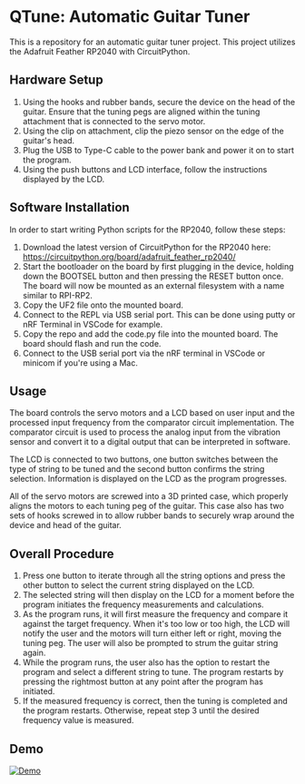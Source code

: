 # QTune: Automatic Guitar Tuner
This is a repository for an automatic guitar tuner project. 
This project utilizes the Adafruit Feather RP2040 with CircuitPython.

## Hardware Setup
1. Using the hooks and rubber bands, secure the device on the head of the guitar. Ensure that the tuning pegs are aligned within the tuning attachment that is connected to the servo motor.
2. Using the clip on attachment, clip the piezo sensor on the edge of the guitar's head.
3. Plug the USB to Type-C cable to the power bank and power it on to start the program.
4. Using the push buttons and LCD interface, follow the instructions displayed by the LCD.

## Software Installation
In order to start writing Python scripts for the RP2040, follow these steps:
1. Download the latest version of CircuitPython for the RP2040 here: https://circuitpython.org/board/adafruit_feather_rp2040/
2. Start the bootloader on the board by first plugging in the device, holding down the BOOTSEL button and then pressing the RESET button once. The board will now be mounted as an external filesystem with a name similar to RPI-RP2.
3. Copy the UF2 file onto the mounted board.
4. Connect to the REPL via USB serial port. This can be done using putty or nRF Terminal in VSCode for example.
5. Copy the repo and add the code.py file into the mounted board. The board should flash and run the code.
6. Connect to the USB serial port via the nRF terminal in VSCode or minicom if you're using a Mac.

## Usage
The board controls the servo motors and a LCD based on user input and the processed input frequency from the comparator circuit implementation. The comparator circuit is used to process the analog input from the vibration sensor and convert it to a digital output that can be interpreted in software.

The LCD is connected to two buttons, one button switches between the type of string to be tuned and the second button confirms the string selection. Information is displayed on the LCD as the program progresses.

All of the servo motors are screwed into a 3D printed case, which properly aligns the motors to each tuning peg of the guitar. This case also has two sets of hooks screwed in to allow rubber bands to securely wrap around the device and head of the guitar.

## Overall Procedure
1. Press one button to iterate through all the string options and press the other button to select the current string displayed on the LCD.
2. The selected string will then display on the LCD for a moment before the program initiates the frequency measurements and calculations.
3. As the program runs, it will first measure the frequency and compare it against the target frequency. When it's too low or too high, the LCD will notify the user and the motors will turn either left or right, moving the tuning peg. The user will also be prompted to strum the guitar string again.
4. While the program runs, the user also has the option to restart the program and select a different string to tune. The program restarts by pressing the rightmost button at any point after the program has initiated.
5. If the measured frequency is correct, then the tuning is completed and the program restarts. Otherwise, repeat step 3 until the desired frequency value is measured.

## Demo

[![Demo](https://img.youtube.com/vi/emY8-uXGGco/0.jpg)](https://www.youtube.com/watch?v=emY8-uXGGco)